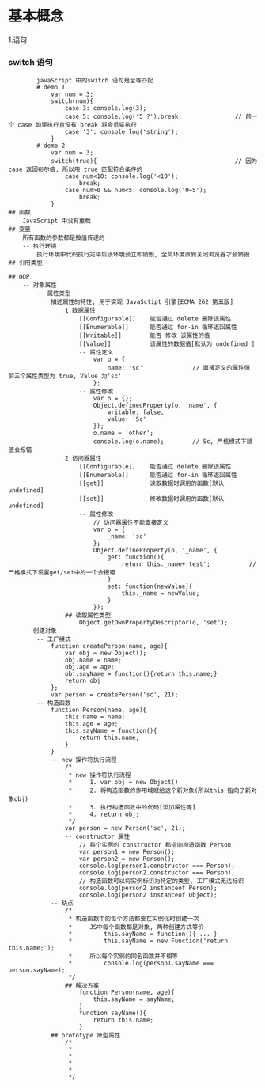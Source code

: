 # 基本概念
1.语句
### switch 语句
            javaScript 中的switch 语句是全等匹配
            # demo 1
                var num = 3;
                switch(num){
                    case 3: console.log(3);
                    case 5: console.log('5 ?');break;               // 前一个 case 如果执行且没有 break 将会贯穿执行
                    case '3': console.log('string');
                }
            # demo 2
                var num = 3;
                switch(true){                                       // 因为 case 返回布尔值, 所以用 true 匹配符合条件的
                    case num<10: console.log('<10');
                        break;
                    case num>0 && num<5: console.log('0~5');
                        break;
                }
    ## 函数
        JavaScript 中没有重载
    ## 变量
        所有函数的参数都是按值传递的
        -- 执行环境
            执行环境中代码执行完毕后该环境会立即销毁, 全局环境直到关闭浏览器才会销毁
    ## 引用类型

    ## OOP
        -- 对象属性
            -- 属性类型
                描述属性的特性, 用于实现 JavaSctipt 引擎[ECMA 262 第五版]
                    1 数据属性
                        [[Configurable]]    能否通过 delete 删除该属性
                        [[Enumerable]]      能否通过 for-in 循环返回属性
                        [[Writable]]        能否 修改 该属性的值
                        [[Value]]           该属性的数据值[默认为 undefined ]
                        -- 属性定义
                            var o = {
                                name: 'sc'              // 直接定义的属性值 前三个属性类型为 true, Value 为'sc'
                            };
                        -- 属性修改
                            var o = {};
                            Object.definedProperty(o, 'name', {
                                writable: false,
                                value: 'Sc'
                            });
                            o.name = 'other';
                            console.log(o.name);        // Sc, 严格模式下赋值会报错
                    2 访问器属性
                        [[Configurable]]    能否通过 delete 删除该属性
                        [[Enumerable]]      能否通过 for-in 循环返回属性
                        [[get]]             读取数据时调用的函数[默认 undefined]
                        [[set]]             修改数据时调用的函数[默认 undefined]
                        -- 属性修改
                            // 访问器属性不能直接定义
                            var o = {
                                _name: 'sc'
                            };
                            Object.defineProperty(o, '_name', {
                                get: function(){
                                    return this._name+'test';           // 严格模式下设置get/set中的一个会报错
                                }
                                set: function(newValue){
                                    this._name = newValue;
                                }
                            });
                    ## 读取属性类型
                        Object.getOwnPropertyDescriptor(o, 'set');
        -- 创建对象
            -- 工厂模式
                function createPerson(name, age){
                    var obj = new Object();
                    obj.name = name;
                    obj.age = age;
                    obj.sayName = function(){return this.name;}
                    return obj
                };
                var person = createPerson('sc', 21);
            -- 构造函数
                function Person(name, age){
                    this.name = name;
                    this.age = age;
                    this.sayName = function(){
                        return this.name;
                    }
                }
                -- new 操作符执行流程
                    /*
                     * new 操作符执行流程
                     *     1. var obj = new Object()
                     *     2. 将构造函数的作用域赋给这个新对象(所以this 指向了新对象obj)
                     *     3. 执行构造函数中的代码[添加属性等]
                     *     4. return obj;
                     */
                    var person = new Person('sc', 21);
                    -- constructor 属性
                        // 每个实例的 constructor 都指向构造函数 Person
                        var person1 = new Person();
                        var person2 = new Person();
                        console.log(person1.constructor === Person);
                        console.log(person2.constructor === Person);
                        // 构造函数可以将实例标识为特定的类型, 工厂模式无法标识
                        console.log(person2 instanceof Person);
                        console.log(person2 instanceof Object);
                -- 缺点
                    /*
                     * 构造函数中的每个方法都要在实例化时创建一次   
                     *     JS中每个函数都是对象, 两种创建方式等价    
                     *         this.sayName = function(){ ... }
                     *         this.sayName = new Function('return this.name;');   
                     *     所以每个实例的同名函数并不相等
                     *         console.log(person1.sayName === person.sayName);
                     */
                    ## 解决方案
                        function Person(name, age){
                            this.sayName = sayName;
                        }
                        function sayName(){
                            return this.name;
                        }
                ## prototype 原型属性
                    /*
                     * 
                     * 
                     * 
                     * 
                     */
































